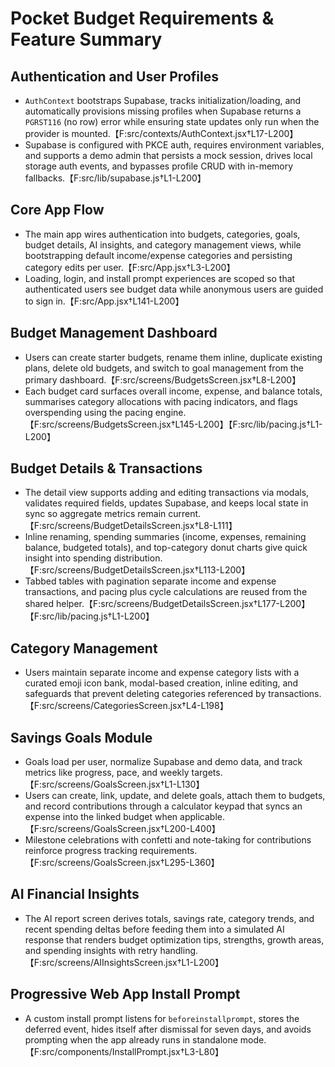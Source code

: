 # Pocket Budget Requirements & Feature Summary

## Authentication and User Profiles
- `AuthContext` bootstraps Supabase, tracks initialization/loading, and automatically provisions missing profiles when Supabase returns a `PGRST116` (no row) error while ensuring state updates only run when the provider is mounted.【F:src/contexts/AuthContext.jsx†L17-L200】
- Supabase is configured with PKCE auth, requires environment variables, and supports a demo admin that persists a mock session, drives local storage auth events, and bypasses profile CRUD with in-memory fallbacks.【F:src/lib/supabase.js†L1-L200】

## Core App Flow
- The main app wires authentication into budgets, categories, goals, budget details, AI insights, and category management views, while bootstrapping default income/expense categories and persisting category edits per user.【F:src/App.jsx†L3-L200】
- Loading, login, and install prompt experiences are scoped so that authenticated users see budget data while anonymous users are guided to sign in.【F:src/App.jsx†L141-L200】

## Budget Management Dashboard
- Users can create starter budgets, rename them inline, duplicate existing plans, delete old budgets, and switch to goal management from the primary dashboard.【F:src/screens/BudgetsScreen.jsx†L8-L200】
- Each budget card surfaces overall income, expense, and balance totals, summarises category allocations with pacing indicators, and flags overspending using the pacing engine.【F:src/screens/BudgetsScreen.jsx†L145-L200】【F:src/lib/pacing.js†L1-L200】

## Budget Details & Transactions
- The detail view supports adding and editing transactions via modals, validates required fields, updates Supabase, and keeps local state in sync so aggregate metrics remain current.【F:src/screens/BudgetDetailsScreen.jsx†L8-L111】
- Inline renaming, spending summaries (income, expenses, remaining balance, budgeted totals), and top-category donut charts give quick insight into spending distribution.【F:src/screens/BudgetDetailsScreen.jsx†L113-L200】
- Tabbed tables with pagination separate income and expense transactions, and pacing plus cycle calculations are reused from the shared helper.【F:src/screens/BudgetDetailsScreen.jsx†L177-L200】【F:src/lib/pacing.js†L1-L200】

## Category Management
- Users maintain separate income and expense category lists with a curated emoji icon bank, modal-based creation, inline editing, and safeguards that prevent deleting categories referenced by transactions.【F:src/screens/CategoriesScreen.jsx†L4-L198】

## Savings Goals Module
- Goals load per user, normalize Supabase and demo data, and track metrics like progress, pace, and weekly targets.【F:src/screens/GoalsScreen.jsx†L1-L130】
- Users can create, link, update, and delete goals, attach them to budgets, and record contributions through a calculator keypad that syncs an expense into the linked budget when applicable.【F:src/screens/GoalsScreen.jsx†L200-L400】
- Milestone celebrations with confetti and note-taking for contributions reinforce progress tracking requirements.【F:src/screens/GoalsScreen.jsx†L295-L360】

## AI Financial Insights
- The AI report screen derives totals, savings rate, category trends, and recent spending deltas before feeding them into a simulated AI response that renders budget optimization tips, strengths, growth areas, and spending insights with retry handling.【F:src/screens/AIInsightsScreen.jsx†L1-L200】

## Progressive Web App Install Prompt
- A custom install prompt listens for `beforeinstallprompt`, stores the deferred event, hides itself after dismissal for seven days, and avoids prompting when the app already runs in standalone mode.【F:src/components/InstallPrompt.jsx†L3-L80】

